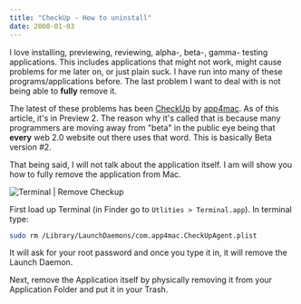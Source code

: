 ```yaml
---
title: "CheckUp - How to uninstall"
date: 2008-01-03
---
```


I love installing, previewing, reviewing, alpha-, beta-, gamma- testing applications. This includes applications that might not work, might cause problems for me later on, or just plain suck. I have run into many of these programs/applications before. The last problem I want to deal with is not being able to **fully** remove it.

The latest of these problems has been [CheckUp] by [app4mac]. As of this article, it's in Preview 2. The reason why it's called that is because many programmers are moving away from "beta" in the public eye being that **every** web 2.0 website out there uses that word. This is basically Beta version #2.

That being said, I will not talk about the application itself. I am will show you how to fully remove the application from Mac.

![Terminal | Remove Checkup]

First load up Terminal (in Finder go to `Utlities > Terminal.app`). In terminal type:

```bash
sudo rm /Library/LaunchDaemons/com.app4mac.CheckUpAgent.plist
```

It will ask for your root password and once you type it in, it will remove the Launch Daemon.

Next, remove the Application itself by physically removing it from your Application Folder and put it in your Trash.

[checkup]: http://www.app4mac.com/checkup.html
[app4mac]: http://www.app4mac.com/
[terminal | remove checkup]: http://tech.karbassi.com/images/posts/2008-01-03/terminal.png
